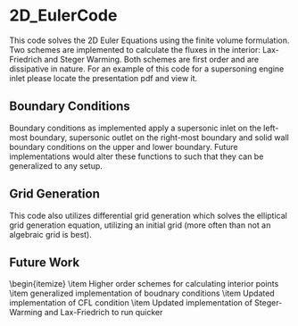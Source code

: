 # 2D_EulerCode

This code solves the 2D Euler Equations using the finite volume formulation. Two schemes are implemented to calculate the fluxes in the interior: Lax-Friedrich and Steger Warming. Both schemes are first order and are dissipative in nature. For an example of this code for a supersoning engine inlet please locate the presentation pdf and view it.

## Boundary Conditions

Boundary conditions as implemented apply a supersonic inlet on the left-most boundary, supersonic outlet on the right-most boundary and solid wall boundary conditions on the upper and lower boundary. Future implementations would alter these functions to such that they can be generalized to any setup. 

## Grid Generation

This code also utilizes differential grid generation which solves the elliptical grid generation equation, utilizing an initial grid (more often than not an algebraic grid is best).



## Future Work
\begin{itemize}
\item Higher order schemes for calculating interior points
\item generalized implementation of boudnary conditions
\item Updated implementation of CFL condition
\item Updated implementation of Steger-Warming and Lax-Friedrich to run quicker
